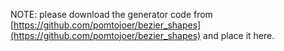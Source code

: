 NOTE: please download the generator code from [https://github.com/pomtojoer/bezier_shapes](https://github.com/pomtojoer/bezier_shapes) and place it here. 